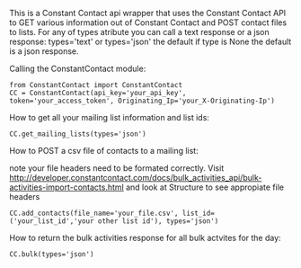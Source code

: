 
This is a Constant Contact api wrapper that uses the Constant Contact API to GET various information out of Constant Contact and POST contact files to lists. For any of types atribute you can call a text response or a json response: types='text' or types='json' the default if type is None the default is a json response.


Calling the ConstantContact module:
```
from ConstantContact import ConstantContact
CC = ConstantContact(api_key='your_api_key', token='your_access_token', Originating_Ip='your_X-Originating-Ip')
```

How to get all your mailing list information and list ids:
```
CC.get_mailing_lists(types='json')
```

How to POST a csv file of contacts to a mailing list:

note your file headers need to be formated correctly. 
Visit http://developer.constantcontact.com/docs/bulk_activities_api/bulk-activities-import-contacts.html
and look at Structure to see appropiate file headers

```
CC.add_contacts(file_name='your_file.csv', list_id=('your_list_id','your other list id'), types='json')
```

How to return the bulk activities response for all bulk actvites for the day:
```
CC.bulk(types='json')
```

